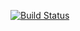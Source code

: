 [![Build Status](https://travis-ci.com/evansuong/Project110.svg?branch=master)](https://travis-ci.com/evansuong/Project110)